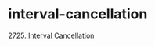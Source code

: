 # interval-cancellation

[2725. Interval Cancellation](https://leetcode.com/problems/interval-cancellation/description/?envType=study-plan-v2&envId=30-days-of-javascript)

